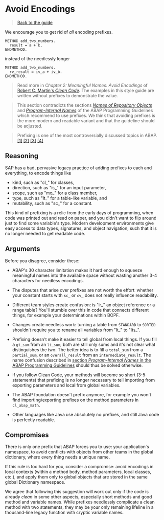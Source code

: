 # Avoid Encodings

> [Back to the guide](../CleanABAP.md)

We encourage you to get rid of _all_ encoding prefixes.

```ABAP
METHOD add_two_numbers.
  result = a + b.
ENDMETHOD.
```

instead of the needlessly longer

```ABAP
METHOD add_two_numbers.
  rv_result = iv_a + iv_b.
ENDMETHOD.
```

> Read more in _Chapter 2: Meaningful Names: Avoid Encodings_ of [Robert C. Martin's _Clean Code_].
> The examples in this style guide are written without prefixes to demonstrate the value.

> This section contradicts the sections [_Names of Repository Objects_](https://help.sap.com/doc/abapdocu_751_index_htm/7.51/en-US/index.htm?file=abenexit_procedure_guidl.htm)
> and [_Program-Internal Names_](https://help.sap.com/doc/abapdocu_751_index_htm/7.51/en-US/index.htm?file=abenexit_procedure_guidl.htm)
> of the ABAP Programming Guidelines which recommend to use prefixes.
> We think that avoiding prefixes is the more modern and readable variant and that the guideline should be adjusted.

> Prefixing is one of the most controversially discussed topics in ABAP.
> [[1]](https://blogs.sap.com/2009/08/30/nomen-est-omen-abap-naming-conventions/)
> [[2]](https://blogs.sap.com/2016/02/05/fanning-the-flames-prefixing-variableattribute-names/)
> [[3]](https://blogs.sap.com/2018/04/30/are-30-characters-enough-to-make-your-code-better/)
> [[4]](https://blogs.sap.com/2018/05/11/all-your-abap-prefixes-are-belong-to-us/)

[Robert C. Martin's _Clean Code_]: https://www.oreilly.com/library/view/clean-code/9780136083238/

## Reasoning

SAP has a bad, pervasive legacy practice of adding prefixes to each and everything, to encode things like

- kind, such as "cl_" for classes,
- direction, such as "is_" for an input parameter,
- scope, such as "mo_" for a class member,
- type, such as "lt_" for a table-like variable, and
- mutability, such as "sc_" for a constant.

This kind of prefixing is a relic from the early days of programming, when code was printed out and read on paper,
and you didn't want to flip around just to find some variable's type.
Modern development environments give easy access to data types, signatures, and object navigation,
such that it is no longer needed to get readable code.

## Arguments

Before you disagree, consider these:

- ABAP's 30 character limitation makes it hard enough to squeeze meaningful names
  into the available space without wasting another 3-4 characters for needless encodings.

- The disputes that arise over prefixes are not worth the effort:
  whether your constant starts with `sc_` or `cv_` does not really influence readability.

- Different team styles create confusion: is "lr_" an object reference or a range table?
  You'll stumble over this in code that connects different things, for example your determinations within BOPF.

- Changes create needless work: turning a table from `STANDARD` to `SORTED` shouldn't require you
  to rename all variables from "lt_" to "lts_".

- Prefixing doesn't make it easier to tell global from local things.
  If you fill a `gt_sum` from an `lt_sum`, both are still only sums and it's not clear what distinguishes the two.
  The better idea is to fill a `total_sum` from a `partial_sum`, or an `overall_result` from an `intermediate_result`.
  The name confusion described in
  [section _Program-Internal Names_ in the ABAP Programming Guidelines](https://help.sap.com/doc/abapdocu_751_index_htm/7.51/en-US/index.htm?file=abenprog_intern_names_guidl.htm)
  should thus be solved otherwise.

- If you follow Clean Code, your methods will become so short (3-5 statements)
  that prefixing is no longer necessary to tell importing from exporting parameters and local from global variables.

- The ABAP foundation doesn't prefix anymore, for example you won't find importing/exporting prefixes
  on the method parameters in `cl_abap_math`.

- Other languages like Java use absolutely no prefixes, and still Java code is perfectly readable.

## Compromises

There is only one prefix that ABAP forces you to use: your application's namespace,
to avoid conflicts with objects from other teams in the global dictionary, where every thing needs a unique name.

If this rule is too hard for you, consider a compromise:
avoid encodings in local contexts (within a method body, method parameters, local classes, etc.),
and apply them only to global objects that are stored in the same global Dictionary namespace.

We agree that following this suggestion will work out only if the code is already _clean_ in some other aspects,
especially short methods and good method and variable names.
While prefixes needlessly complicate a clean method with two statements,
they may be your only remaining lifeline in a thousand-line legacy function with cryptic variable names.